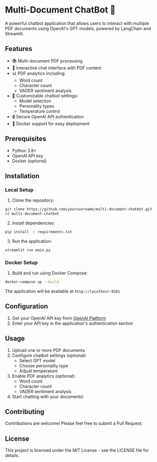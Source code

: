 # Multi-Document ChatBot 🤖
A powerful chatbot application that allows users to interact with multiple PDF documents using OpenAI's GPT models, powered by LangChain and Streamlit.

## Features
- 📚 Multi-document PDF processing
- 💬 Interactive chat interface with PDF content
- 📊 PDF analytics including:
  - Word count
  - Character count
  - VADER sentiment analysis
- 🎯 Customizable chatbot settings:
  - Model selection
  - Personality types
  - Temperature control
- 🔒 Secure OpenAI API authentication
- 🐳 Docker support for easy deployment

## Prerequisites
- Python 3.8+
- OpenAI API key
- Docker (optional)

## Installation

### Local Setup
1. Clone the repository:
```bash
git clone https://github.com/yourusername/multi-document-chatbot.git
cd multi-document-chatbot
```

2. Install dependencies:
```bash
pip install -r requirements.txt
```

3. Run the application:
```bash
streamlit run main.py
```

### Docker Setup
1. Build and run using Docker Compose:
```bash
docker-compose up --build
```

The application will be available at `http://localhost:8501`

## Configuration
1. Get your OpenAI API key from [OpenAI Platform](https://platform.openai.com/account/api-keys)
2. Enter your API key in the application's authentication section

## Usage
1. Upload one or more PDF documents
2. Configure chatbot settings (optional):
   - Select GPT model
   - Choose personality type
   - Adjust temperature
3. Enable PDF analytics (optional):
   - Word count
   - Character count
   - VADER sentiment analysis
4. Start chatting with your documents!

## Contributing
Contributions are welcome! Please feel free to submit a Pull Request.

## License
This project is licensed under the MIT License - see the LICENSE file for details.
